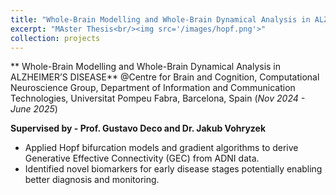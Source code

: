 ```yaml
---
title: "Whole-Brain Modelling and Whole-Brain Dynamical Analysis in ALZHEIMER’S DISEASE"
excerpt: "MAster Thesis<br/><img src='/images/hopf.png'>"
collection: projects
---
```

** Whole-Brain Modelling and Whole-Brain Dynamical Analysis in ALZHEIMER’S DISEASE**
@Centre for Brain and Cognition, Computational Neuroscience Group, 
Department of Information and Communication Technologies, Universitat Pompeu Fabra, Barcelona, Spain (_Nov 2024 - June 2025_)

**Supervised by - Prof. Gustavo Deco and Dr. Jakub Vohryzek**
- Applied Hopf bifurcation models and gradient algorithms to derive Generative Effective Connectivity (GEC) from ADNI data.
- Identified novel biomarkers for early disease stages potentially enabling better diagnosis and monitoring.